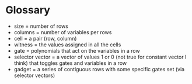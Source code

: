 # Glossary

* size = number of rows
* columns = number of variables per rows
* cell = a pair (row, column)
* witness = the values assigned in all the cells
* gate = polynomials that act on the variables in a row
* selector vector = a vector of values 1 or 0 (not true for constant vector I think) that toggles gates and variables in a row
* gadget = a series of contiguous rows with some specific gates set (via selector vectors)
